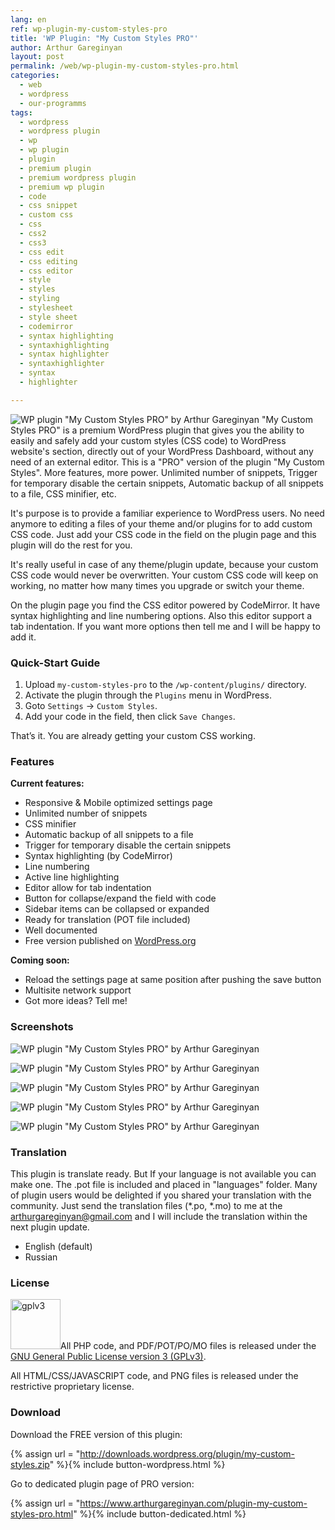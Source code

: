 ```yaml
---
lang: en
ref: wp-plugin-my-custom-styles-pro
title: 'WP Plugin: "My Custom Styles PRO"'
author: Arthur Gareginyan
layout: post
permalink: /web/wp-plugin-my-custom-styles-pro.html
categories:
  - web
  - wordpress
  - our-programms
tags:
  - wordpress
  - wordpress plugin
  - wp
  - wp plugin
  - plugin
  - premium plugin
  - premium wordpress plugin
  - premium wp plugin
  - code
  - css snippet
  - custom css
  - css
  - css2
  - css3
  - css edit
  - css editing
  - css editor
  - style
  - styles
  - styling
  - stylesheet
  - style sheet
  - codemirror
  - syntax highlighting
  - syntaxhighlighting
  - syntax highlighter
  - syntaxhighlighter
  - syntax
  - highlighter

---
```


![WP plugin "My Custom Styles PRO" by Arthur Gareginyan](/images/projects/plugins/my-custom-styles-pro/preview.jpg)
"My Custom Styles PRO" is a premium WordPress plugin that gives you the ability to easily and safely add your custom styles (CSS code) to WordPress website's <head> section, directly out of your WordPress Dashboard, without any need of an external editor. This is a "PRO" version of the plugin "My Custom Styles". More features, more power. Unlimited number of snippets, Trigger for temporary disable the certain snippets, Automatic backup of all snippets to a file, CSS minifier, etc.

It's purpose is to provide a familiar experience to WordPress users. No need anymore to editing a files of your theme and/or plugins for to add custom CSS code. Just add your CSS code in the field on the plugin page and this plugin will do the rest for you.

It's really useful in case of any theme/plugin update, because your custom CSS code would never be overwritten. Your custom CSS code will keep on working, no matter how many times you upgrade or switch your theme.

On the plugin page you find the CSS editor powered by CodeMirror. It have syntax highlighting and line numbering options. Also this editor support a tab indentation. If you want more options then tell me and I will be happy to add it.


### Quick-Start Guide

1. Upload `my-custom-styles-pro` to the `/wp-content/plugins/` directory.
2. Activate the plugin through the `Plugins` menu in WordPress.
3. Goto `Settings` → `Custom Styles`.
4. Add your code in the field, then click `Save Changes`.

That’s it. You are already getting your custom CSS working.


### Features

**Current features:**

* Responsive & Mobile optimized settings page
* Unlimited number of snippets
* CSS minifier
* Automatic backup of all snippets to a file
* Trigger for temporary disable the certain snippets
* Syntax highlighting (by CodeMirror)
* Line numbering
* Active line highlighting
* Editor allow for tab indentation
* Button for collapse/expand the field with code
* Sidebar items can be collapsed or expanded
* Ready for translation (POT file included)
* Well documented
* Free version published on [WordPress.org](http://wordpress.org/)

**Coming soon:**

* Reload the settings page at same position after pushing the save button* Multisite network support
* Got more ideas? Tell me!


### Screenshots

![WP plugin "My Custom Styles PRO" by Arthur Gareginyan](/images/projects/plugins/my-custom-styles-pro/screenshot-1.jpg)

![WP plugin "My Custom Styles PRO" by Arthur Gareginyan](/images/projects/plugins/my-custom-styles-pro/screenshot-2.jpg)

![WP plugin "My Custom Styles PRO" by Arthur Gareginyan](/images/projects/plugins/my-custom-styles-pro/screenshot-3.jpg)

![WP plugin "My Custom Styles PRO" by Arthur Gareginyan](/images/projects/plugins/my-custom-styles-pro/screenshot-4.jpg)

![WP plugin "My Custom Styles PRO" by Arthur Gareginyan](/images/projects/plugins/my-custom-styles-pro/screenshot-5.jpg)


### Translation

This plugin is translate ready. But If your language is not available you can make one. The .pot file is included and placed in "languages" folder. Many of plugin users would be delighted if you shared your translation with the community. Just send the translation files (*.po, *.mo) to me at the arthurgareginyan@gmail.com and I will include the translation within the next plugin update.

* English (default)
* Russian


### License
<img src="/images/gplv3.png" alt="gplv3" width="80" class="alignleft" style="border:none;" />All PHP code, and PDF/POT/PO/MO files is released under the [GNU General Public License version 3 (GPLv3)](http://www.gnu.org/licenses/gpl-3.0.html).

All HTML/CSS/JAVASCRIPT code, and PNG files is released under the restrictive proprietary license.


### Download

Download the FREE version of this plugin:

{% assign url = "http://downloads.wordpress.org/plugin/my-custom-styles.zip" %}{% include button-wordpress.html %}

Go to dedicated plugin page of PRO version:

{% assign url = "https://www.arthurgareginyan.com/plugin-my-custom-styles-pro.html" %}{% include button-dedicated.html %}
